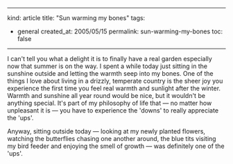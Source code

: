 -----
kind: article
title: "Sun warming my bones"
tags:
- general
created_at: 2005/05/15
permalink: sun-warming-my-bones
toc: false
-----

<p>I can't tell you what a delight it is to finally have a real garden especially now that summer is on the way. I spent a while today just sitting in the sunshine outside and letting the warmth seep into my bones. One of the things I love about living in a drizzly, temperate country is the sheer joy you experience the first time you feel real warmth and sunlight after the winter. Warmth and sunshine all year round would be nice, but it wouldn't be anything special. It's part of my philosophy of life that &mdash; no matter how unpleasant it is &mdash; you have to experience the 'downs' to really appreciate the 'ups'.</p>

<p>Anyway, sitting outside today &mdash; looking at my newly planted flowers, watching the butterflies chasing one another around, the blue tits visiting my bird feeder and enjoying the smell of growth &mdash; was definitely one of the 'ups'.</p>



